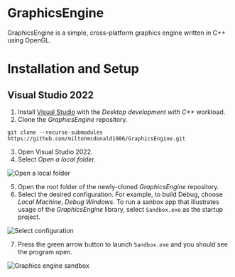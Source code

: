 # GraphicsEngine
GraphicsEngine is a simple, cross-platform graphics engine written in C++ using OpenGL.

# Installation and Setup
## Visual Studio 2022
1. Install [Visual Studio](https://visualstudio.microsoft.com/) with the *Desktop development with C++* workload.
2. Clone the *GraphicsEngine* repository.
```
git clone --recurse-submodules https://github.com/miltonmcdonald1986/GraphicsEngine.git
```
3. Open Visual Studio 2022.
4. Select *Open a local folder.*
   
![Open a local folder](https://github.com/user-attachments/assets/94c4db22-baaa-458c-8485-9aa01fb232de)

5. Open the root folder of the newly-cloned *GraphicsEngine* repository.
6. Select the desired configuration. For example, to build Debug, choose *Local Machine*, *Debug Windows.* To run a sanbox app that illustrates usage of the *GraphicsEngine* library, select `Sandbox.exe` as the startup project.

![Select configuration](https://github.com/user-attachments/assets/b7883fb9-738f-4199-af02-183c02625c37)

7. Press the green arrow button to launch `Sandbox.exe` and you should see the program open.

![Graphics engine sandbox](https://github.com/user-attachments/assets/7f58b1f7-fcca-4b5e-9430-e22118a49a42)
